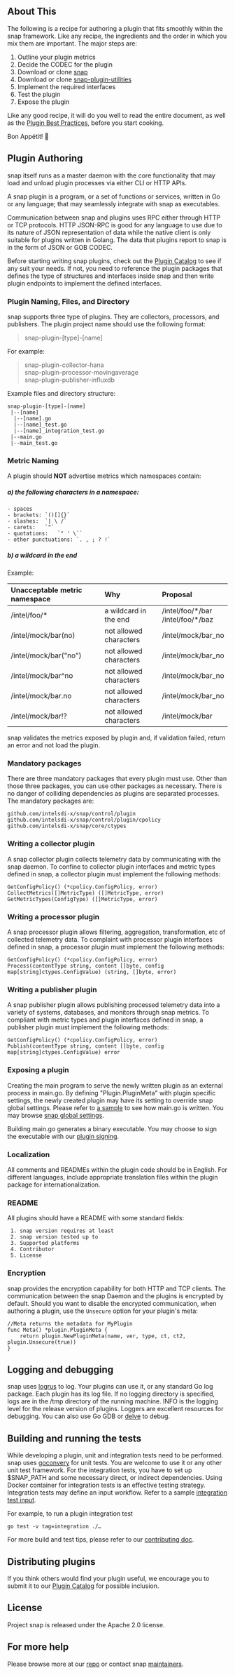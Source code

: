 <!--
http://www.apache.org/licenses/LICENSE-2.0.txt


Copyright 2015 Intel Corporation

Licensed under the Apache License, Version 2.0 (the "License");
you may not use this file except in compliance with the License.
You may obtain a copy of the License at

    http://www.apache.org/licenses/LICENSE-2.0

Unless required by applicable law or agreed to in writing, software
distributed under the License is distributed on an "AS IS" BASIS,
WITHOUT WARRANTIES OR CONDITIONS OF ANY KIND, either express or implied.
See the License for the specific language governing permissions and
limitations under the License.
-->

## About This
The following is a recipe for authoring a plugin that fits smoothly within the snap framework. Like any recipe, the ingredients and the order in which you mix them are important. The major steps are:

1. Outline your plugin metrics
2. Decide the CODEC for the plugin
3. Download or clone [snap](https://github.com/intelsdi-x/snap)
4. Download or clone [snap-plugin-utilities](https://github.com/intelsdi-x/snap-plugin-utilities)
5. Implement the required interfaces
6. Test the plugin
7. Expose the plugin

Like any good recipe, it will do you well to read the entire document, as well as the [Plugin Best Practices](https://github.com/intelsdi-x/snap/blob/master/docs/PLUGIN_BEST_PRACTICES.md), before you start cooking.

Bon Appétit! :stew:

## Plugin Authoring
snap itself runs as a master daemon with the core functionality that may load and unload plugin processes via either CLI or HTTP APIs.

A snap plugin is a program, or a set of functions or services, written in Go or any language; that may seamlessly integrate with snap as executables.

Communication between snap and plugins uses RPC either through HTTP or TCP protocols. HTTP JSON-RPC is good for any language to use due to its nature of JSON representation of data while the native client is only suitable for plugins written in Golang. The data that plugins report to snap is in the form of JSON or GOB CODEC.

Before starting writing snap plugins, check out the [Plugin Catalog](https://github.com/intelsdi-x/snap/blob/master/docs/PLUGIN_CATALOG.md) to see if any suit your needs. If not, you need to reference the plugin packages that defines the type of structures and interfaces inside snap and then write plugin endpoints to implement the defined interfaces.

### Plugin Naming, Files, and Directory    
snap supports three type of plugins. They are collectors, processors, and publishers.  The plugin project name should use the following format:  
>snap-plugin-[type]-[name]

For example:  
>snap-plugin-collector-hana      
>snap-plugin-processor-movingaverage    
>snap-plugin-publisher-influxdb  

Example files and directory structure:  
```
snap-plugin-[type]-[name]
 |--[name]
  |--[name].go  
  |--[name]_test.go  
  |--[name]_integration_test.go
 |--main.go
 |--main_test.go
```

### Metric Naming
A plugin should **NOT** advertise metrics which namespaces contain:

##### a) the following characters in a namespace:
    - spaces
    - brackets: `()[]{}`
    - slashes:  `| \ /`
    - carets:   `^`
    - quotations:   `" ' \``
    - other punctuations: `. , ; ? !`

##### b) a wildcard in the end

Example:

| Unacceptable metric namespace | Why                    | Proposal                                  |
|:------------------------------|:-----------------------|:------------------------------------------|
| /intel/foo/\*                 | a wildcard in the end  | /intel/foo/\*/bar <br/> /intel/foo/\*/baz |
| /intel/mock/bar(no)           | not allowed characters | /intel/mock/bar_no                        |
| /intel/mock/bar("no")         | not allowed characters | /intel/mock/bar_no                        |
| /intel/mock/bar^no            | not allowed characters | /intel/mock/bar_no                        |
| /intel/mock/bar.no            | not allowed characters | /intel/mock/bar_no                        |
| /intel/mock/bar!?             | not allowed characters | /intel/mock/bar                           |

snap validates the metrics exposed by plugin and, if validation failed, return an error and not load the plugin.

### Mandatory packages
There are three mandatory packages that every plugin must use. Other than those three packages, you can use other packages as necessary. There is no danger of colliding dependencies as plugins are separated processes. The mandatory packages are:
```
github.com/intelsdi-x/snap/control/plugin  
github.com/intelsdi-x/snap/control/plugin/cpolicy  
github.com/intelsdi-x/snap/core/ctypes  
```
### Writing a collector plugin
A snap collector plugin collects telemetry data by communicating with the snap daemon. To confine to collector plugin interfaces and metric types defined in snap,  a collector plugin must implement the following methods:
```
GetConfigPolicy() (*cpolicy.ConfigPolicy, error)
CollectMetrics([]MetricType) ([]MetricType, error)
GetMetricTypes(ConfigType) ([]MetricType, error)
```
### Writing a processor plugin
A snap processor plugin allows filtering, aggregation, transformation, etc of collected telemetry data. To complaint with processor plugin interfaces defined in snap,  a processor plugin must implement the following methods:
```
GetConfigPolicy() (*cpolicy.ConfigPolicy, error)
Process(contentType string, content []byte, config map[string]ctypes.ConfigValue) (string, []byte, error)
```
### Writing a publisher plugin
A snap publisher plugin allows publishing processed telemetry data into a variety of systems, databases, and monitors through snap metrics. To compliant with metric types and plugin interfaces defined in snap,  a publisher plugin must implement the following methods:
```
GetConfigPolicy() (*cpolicy.ConfigPolicy, error)
Publish(contentType string, content []byte, config map[string]ctypes.ConfigValue) error
```
### Exposing a plugin
Creating the main program to serve the newly written plugin as an external process in main.go. By defining "Plugin.PluginMeta" with plugin specific settings, the newly created plugin may have its setting to override snap global settings. Please refer to [a sample](https://github.com/intelsdi-x/snap/blob/master/plugin/collector/snap-collector-mock1/main.go) to see how main.go is written. You may browse [snap global settings](https://github.com/intelsdi-x/snap/blob/master/snapd.go#L45-L119).

Building main.go generates a binary executable. You may choose to sign the executable with our [plugin signing](https://github.com/intelsdi-x/snap/blob/master/docs/PLUGIN_SIGNING.md).

### Localization
All comments and READMEs within the plugin code should be in English.  For different languages, include appropriate translation files within the plugin package for internationalization.

### README
All plugins should have a README with some standard fields:
```
 1. snap version requires at least
 2. snap version tested up to
 3. Supported platforms
 4. Contributor
 5. License
```
### Encryption
snap provides the encryption capability for both HTTP and TCP clients. The communication between the snap Daemon and the plugins is encrypted by default. Should you want to disable the encrypted communication, when authoring a plugin, use the `Unsecure` option for your plugin's meta:
```
//Meta returns the metadata for MyPlugin
func Meta() *plugin.PluginMeta {
    return plugin.NewPluginMeta(name, ver, type, ct, ct2, plugin.Unsecure(true))
}
```

## Logging and debugging
snap uses [logrus](http://github.com/Sirupsen/logrus) to log. Your plugins can use it, or any standard Go log package. Each plugin has its log file. If no logging directory is specified, logs are in the /tmp directory of the running machine. INFO is the logging level for the release version of plugins. Loggers are excellent resources for debugging. You can also use Go GDB or [delve](https://github.com/derekparker/delve) to debug.

## Building and running the tests
While developing a plugin, unit and integration tests need to be performed. snap uses [goconvery](http://github.com/smartystreets/goconvey/convey) for unit tests. You are welcome to use it or any other unit test framework. For the integration tests, you have to set up $SNAP_PATH and some necessary direct, or indirect dependencies. Using Docker container for integration tests is an effective testing strategy. Integration tests may define an input workflow. Refer to a sample [integration test input](https://github.com/intelsdi-x/snap/blob/master/examples/configs/snap-config-sample.json).

For example, to run a plugin integration test
```
go test -v tag=integration ./…
```

For more build and test tips, please refer to our [contributing doc](https://github.com/intelsdi-x/snap/blob/master/CONTRIBUTING.md).

## Distributing plugins
If you think others would find your plugin useful, we encourage you to submit it to our [Plugin Catalog](https://github.com/intelsdi-x/snap/blob/master/docs/PLUGIN_CATALOG.md) for possible inclusion.

## License
Project snap is released under the Apache 2.0 license.

## For more help
Please browse more at our [repo](https://github.com/intelsdi-x/snap) or contact snap [maintainers](https://github.com/intelsdi-x/snap#maintainers).
